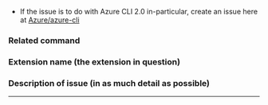 - If the issue is to do with Azure CLI 2.0 in-particular, create an issue here at [Azure/azure-cli](https://github.com/Azure/azure-cli/issues)

### Related command
<!--- Please provide the related command with `az {command}`, azure-cli bot will analyse command and route to related team --->


### Extension name (the extension in question)


### Description of issue (in as much detail as possible)

-----

